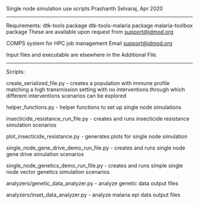 Single node simulation use scripts
Prashanth Selvaraj, Apr 2020

-------------
Requirements:
dtk-tools package
dtk-tools-malaria package
malaria-toolbox package
These are available upon request from support@idmod.org

COMPS system for HPC job management
Email support@idmod.org

Input files and executable are elsewhere in the Additional File.

-------------
Scripts:

create_serialized_file.py - creates a population with immune profile matching a high transmission setting with 
no interventions through which different interventions scenarios can be explored

helper_functions.py - helper functions to set up single node simulations

insecticide_resistance_run_file.py - creates and runs insecticide resistance simulation scenarios

plot_insecticide_resistance.py - generates plots for single node simulation

single_node_gene_drive_demo_run_file.py - creates and runs single node gene drive simulation scenarios

single_node_genetics_demo_run_file.py - creates and runs simple single node vector genetics simulation scenarios

analyzers/genetic_data_analyzer.py - analyze genetic data output files

analyzers/inset_data_analyzer.py - analyze malaria epi data output files